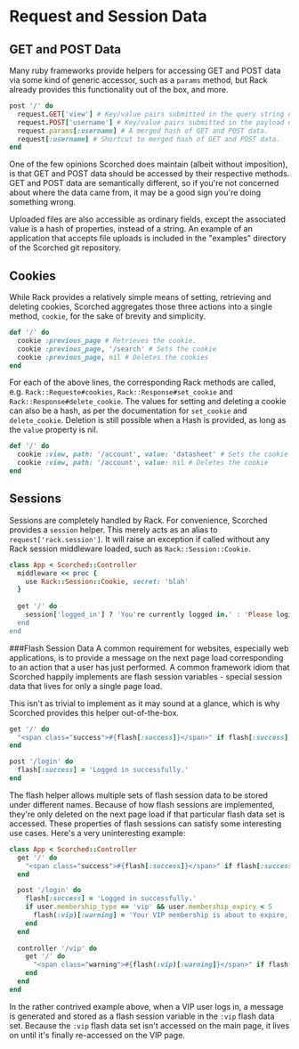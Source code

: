 Request and Session Data
========================

GET and POST Data
-----------------
Many ruby frameworks provide helpers for accessing GET and POST data via some kind of generic accessor, such as a `params` method, but Rack already provides this functionality out of the box, and more.

```ruby
post '/' do
  request.GET['view'] # Key/value pairs submitted in the query string of the URL.
  request.POST['username'] # Key/value pairs submitted in the payload of a POST request.
  request.params[:username] # A merged hash of GET and POST data.
  request[:username] # Shortcut to merged hash of GET and POST data.
end
```

One of the few opinions Scorched does maintain (albeit without imposition), is that GET and POST data should be accessed by their respective methods. GET and POST data are semantically different, so if you're not concerned about where the data came from, it may be a good sign you're doing something wrong.

Uploaded files are also accessible as ordinary fields, except the associated value is a hash of properties, instead of a string. An example of an application that accepts file uploads is included in the "examples" directory of the Scorched git repository.

Cookies
-------
While Rack provides a relatively simple means of setting, retrieving and deleting cookies, Scorched aggregates those three actions into a single method, `cookie`, for the sake of brevity and simplicity.

```ruby
def '/' do
  cookie :previous_page # Retrieves the cookie.
  cookie :previous_page, '/search' # Sets the cookie
  cookie :previous_page, nil # Deletes the cookies
end
```
   
For each of the above lines, the corresponding Rack methods are called, e.g. `Rack::Requeste#cookies`, `Rack::Response#set_cookie` and `Rack::Response#delete_cookie`. The values for setting and deleting a cookie can also be a hash, as per the documentation for `set_cookie` and `delete_cookie`. Deletion is still possible when a Hash is provided, as long as the `value` property is nil.

```ruby
def '/' do
  cookie :view, path: '/account', value: 'datasheet' # Sets the cookie
  cookie :view, path: '/account', value: nil # Deletes the cookie
end
```


Sessions
--------
Sessions are completely handled by Rack. For convenience, Scorched provides a `session` helper. This merely acts as an alias to `request['rack.session']`. It will raise an exception if called without any Rack session middleware loaded, such as `Rack::Session::Cookie`.

```ruby
class App < Scorched::Controller
  middleware << proc {
    use Rack::Session::Cookie, secret: 'blah'
  }
  
  get '/' do
    session['logged_in'] ? 'You're currently logged in.' : 'Please login.'
  end
end
```

###Flash Session Data
A common requirement for websites, especially web applications, is to provide a message on the next page load corresponding to an action that a user has just performed. A common framework idiom that Scorched happily implements are flash session variables - special session data that lives for only a single page load.

This isn't as trivial to implement as it may sound at a glance, which is why Scorched provides this helper out-of-the-box.

```ruby
get '/' do
  "<span class="success">#{flash[:success]}</span>" if flash[:success]
end

post '/login' do
  flash[:success] = 'Logged in successfully.'
end
```

The flash helper allows multiple sets of flash session data to be stored under different names. Because of how flash sessions are implemented, they're only deleted on the next page load if that particular flash data set is accessed. These properties of flash sessions can satisfy some interesting use cases. Here's a very uninteresting example:

```ruby
class App < Scorched::Controller
  get '/' do
    "<span class="success">#{flash[:success]}</span>" if flash[:success]
  end

  post '/login' do
    flash[:success] = 'Logged in successfully.'
    if user.membership_type == 'vip' && user.membership_expiry < 5
      flash(:vip)[:warning] = 'Your VIP membership is about to expire, please renew it.'
    end
  end
  
  controller '/vip' do
    get '/' do
      "<span class="warning">#{flash(:vip)[:warning]}</span>" if flash(:vip)[:warning]
    end
  end
end
```

In the rather contrived example above, when a VIP user logs in, a message is generated and stored as a flash session variable in the `:vip` flash data set. Because the `:vip` flash data set isn't accessed on the main page, it lives on until it's finally re-accessed on the VIP page.